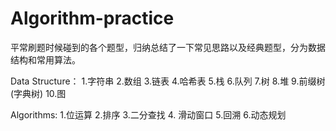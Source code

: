 # Algorithm-practice

平常刷题时候碰到的各个题型，归纳总结了一下常见思路以及经典题型，分为数据结构和常用算法。

Data Structure： 1.字符串 2.数组 3.链表 4.哈希表 5.栈 6.队列 7.树 8.堆 9.前缀树(字典树) 10.图

Algorithms: 1.位运算 2.排序 3.二分查找 4. 滑动窗口 5.回溯 6.动态规划

